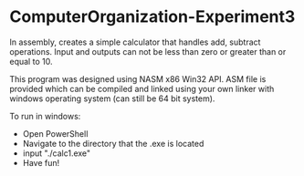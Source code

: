 # ComputerOrganization-Experiment3
In assembly, creates a simple calculator that handles add, subtract operations. Input and outputs can not be less than zero or greater than or equal to 10.

This program was designed using NASM x86 Win32 API.
ASM file is provided which can be compiled and linked using your own linker with windows operating system (can still be 64 bit system).

To run in windows:
 - Open PowerShell
 - Navigate to the directory that the .exe is located
 - input "./calc1.exe"
 - Have fun!
